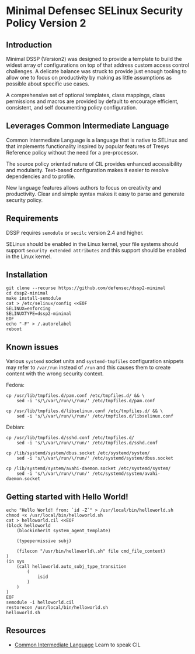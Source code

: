 # Minimal Defensec SELinux Security Policy Version 2

## Introduction

Minimal DSSP (Version2) was designed to provide a template to build the widest array of configurations on top of that address custom access control challenges. A delicate balance was struck to provide just enough tooling to allow one to focus on productivity by making as little assumptions as possible about specific use cases.

A comprehensive set of optional templates, class mappings, class permissions and macros are provided by default to encourage efficient, consistent, and self documenting policy configuration.

## Leverages Common Intermediate Language

Common Intermediate Language is a language that is native to SELinux and that implements functionality inspired by popular features of Tresys Reference policy without the need for a pre-processor.

The source policy oriented nature of CIL provides enhanced accessibility and modularity. Text-based configuration makes it easier to resolve dependencies and to profile.

New language features allows authors to focus on creativity and productivity. Clear and simple syntax makes it easy to parse and generate security policy.

## Requirements

DSSP requires `semodule` or `secilc` version 2.4 and higher.

SELinux should be enabled in the Linux kernel, your file systems should support `security extended attributes` and this support should be enabled in the Linux kernel.

## Installation

    git clone --recurse https://github.com/defensec/dssp2-minimal
    cd dssp2-minimal
    make install-semodule
	cat > /etc/selinux/config <<EOF
    SELINUX=enforcing
    SELINUXTYPE=dssp2-minimal
    EOF
    echo "-F" > /.autorelabel
    reboot

## Known issues

Various `systemd` socket units and `systemd-tmpfiles` configuration snippets may refer to `/var/run` instead of `/run` and this causes them to create content with the wrong security context.

Fedora:

	cp /usr/lib/tmpfiles.d/pam.conf /etc/tmpfiles.d/ && \
		sed -i 's/\/var\/run/\/run/' /etc/tmpfiles.d/pam.conf

	cp /usr/lib/tmpfiles.d/libselinux.conf /etc/tmpfiles.d/ && \
		sed -i 's/\/var\/run/\/run/' /etc/tmpfiles.d/libselinux.conf

Debian:

	cp /usr/lib/tmpfiles.d/sshd.conf /etc/tmpfiles.d/
		sed -i 's/\/var\/run/\/run/' /etc/tmpfiles.d/sshd.conf

	cp /lib/systemd/system/dbus.socket /etc/systemd/system/
		sed -i 's/\/var\/run/\/run/' /etc/systemd/system/dbus.socket

	cp /lib/systemd/system/avahi-daemon.socket /etc/systemd/system/
		sed -i 's/\/var\/run/\/run/' /etc/systemd/system/avahi-daemon.socket


## Getting started with Hello World!

    echo "Hello World! from: `id -Z`" > /usr/local/bin/helloworld.sh
    chmod +x /usr/local/bin/helloworld.sh
    cat > helloworld.cil <<EOF
    (block helloworld
        (blockinherit system_agent_template)

        (typepermissive subj)

        (filecon "/usr/bin/helloworld\.sh" file cmd_file_context)
    )
    (in sys
        (call helloworld.auto_subj_type_transition
            (
                isid
            )
        )
    )
    EOF
    semodule -i helloworld.cil
    restorecon /usr/local/bin/helloworld.sh
    helloworld.sh


## Resources

* [Common Intermediate Language](https://github.com/SELinuxProject/selinux/blob/master/secilc/docs/README.md) Learn to speak CIL
